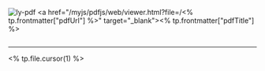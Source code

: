 ![ly-pdf](<% tp.frontmatter["pdfUrl"] %>)
<a  href="/myjs/pdfjs/web/viewer.html?file=/<% tp.frontmatter["pdfUrl"] %>" target="_blank"><% tp.frontmatter["pdfTitle"] %></a>
<iframe src='/myjs/pdfjs/web/viewer.html?file=/<% tp.frontmatter["pdfUrl"] %>' marginwidth="0" frameborder="no" scrolling="no"  style="padding: 0;width:0%;height: 0px;"></iframe>  

------  

<% tp.file.cursor(1) %>